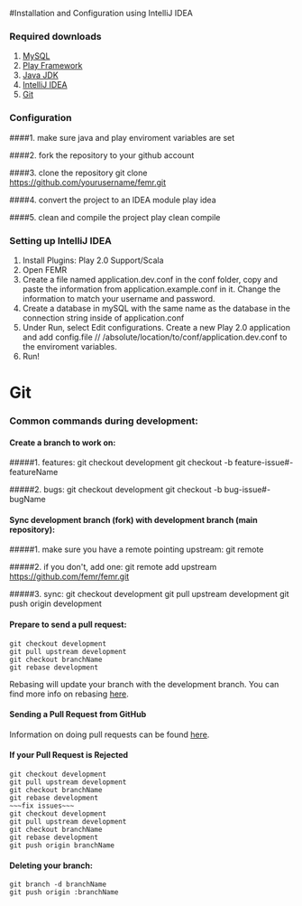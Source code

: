 #Installation and Configuration using IntelliJ IDEA

### Required downloads
1. [MySQL](http://www.mysql.com/)
2. [Play Framework](http://downloads.typesafe.com/play/2.2.3/play-2.2.3.zip)
3. [Java JDK](http://www.oracle.com/technetwork/java/javase/downloads/jdk7-downloads-1880260.html)
4. [IntelliJ IDEA](http://www.jetbrains.com/idea/)
5. [Git](http://git-scm.com/)

### Configuration
####1. make sure java and play enviroment variables are set

####2. fork the repository to your github account

####3. clone the repository
    git clone https://github.com/yourusername/femr.git

####4. convert the project to an IDEA module
    play idea

####5. clean and compile the project
    play clean compile

### Setting up IntelliJ IDEA
1. Install Plugins: Play 2.0 Support/Scala
2. Open FEMR
3. Create a file named application.dev.conf in the conf folder, copy and paste the information from application.example.conf in it. Change the information to match your username and password.
4. Create a database in mySQL with the same name as the database in the connection string inside of application.conf
5. Under Run, select Edit configurations. Create a new Play 2.0 application and add config.file // /absolute/location/to/conf/application.dev.conf to the enviroment variables.
6. Run!



# Git

### Common commands during development:

#### Create a branch to work on:

#####1. features:
    git checkout development
    git checkout -b feature-issue#-featureName

#####2. bugs:
    git checkout development
    git checkout -b bug-issue#-bugName


#### Sync development branch (fork) with development branch (main repository):

#####1. make sure you have a remote pointing upstream:
    git remote

#####2. if you don't, add one:
    git remote add upstream https://github.com/femr/femr.git

#####3. sync:
    git checkout development
    git pull upstream development
    git push origin development


#### Prepare to send a pull request:

    git checkout development
    git pull upstream development
    git checkout branchName
    git rebase development

Rebasing will update your branch with the development branch.
You can find more info on rebasing [here](http://git-scm.com/book/ch3-6.html).

#### Sending a Pull Request from GitHub

Information on doing pull requests can be found [here](https://help.github.com/articles/using-pull-requests).

#### If your Pull Request is Rejected

    git checkout development
    git pull upstream development
    git checkout branchName
    git rebase development
    ~~~fix issues~~~
    git checkout development
    git pull upstream development
    git checkout branchName
    git rebase development
    git push origin branchName

#### Deleting your branch:

    git branch -d branchName
    git push origin :branchName